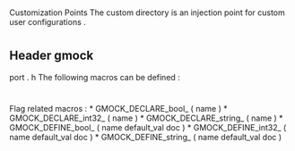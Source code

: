 #
Customization
Points
The
custom
directory
is
an
injection
point
for
custom
user
configurations
.
#
#
Header
gmock
-
port
.
h
The
following
macros
can
be
defined
:
#
#
#
Flag
related
macros
:
*
GMOCK_DECLARE_bool_
(
name
)
*
GMOCK_DECLARE_int32_
(
name
)
*
GMOCK_DECLARE_string_
(
name
)
*
GMOCK_DEFINE_bool_
(
name
default_val
doc
)
*
GMOCK_DEFINE_int32_
(
name
default_val
doc
)
*
GMOCK_DEFINE_string_
(
name
default_val
doc
)
